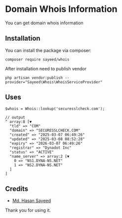 # Domain Whois Information

You can get domain whois information

## Installation

You can install the package via composer:

```shell
composer require sayeed/whois
```

After installation need to publish vendor

```shell
php artisan vendor:publish --provider="Sayeed\Whois\WhoisServiceProvider"
```

## Uses

```
$whois = Whois::lookup('securesslcheck.com');

// output
^ array:8 [▼
  "tld" => "COM"
  "domain" => "SECURESSLCHECK.COM"
  "created" => "2025-03-07 06:49:26"
  "updated" => "2025-03-08 08:52:28"
  "expiry" => "2026-03-07 06:49:26"
  "registrar" => "Dynadot Inc"
  "status" => "ACTIVE"
  "name_server" => array:2 [▼
    0 => "NS1.DYNA-NS.NET"
    1 => "NS2.DYNA-NS.NET"
  ]
]
```

## Credits

- [Md. Hasan Sayeed](https://github.com/jbhasan)

Thank you for using it.
